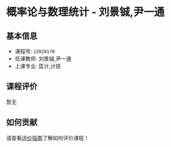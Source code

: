 # 概率论与数理统计 - 刘景铖,尹一通

## 基本信息

- 课程号: `22020170`
- 任课教师: 刘景铖,尹一通
- 上课专业: 匡计,计拔

## 课程评价

暂无

## 如何贡献

请查看[评价指南](../how-to-comment.md)了解如何评价课程！

